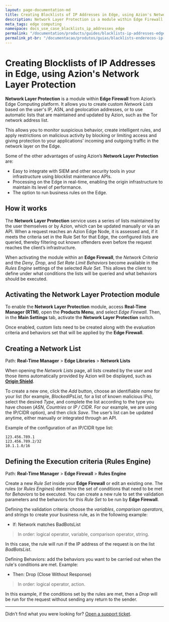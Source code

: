 ```yaml
---
layout: page-documentation-md
title: Creating Blocklists of IP Addresses in Edge, using Azion's Network Layer Protection
description: Network Layer Protection is a module within Edge Firewall from Azion’s Edge Computing platform.
meta_tags: edge computing
namespace: docs_use_case_blacklists_ip_addresses_edge
permalink: "/documentation/products/guides/blacklists-ip-addresses-edge/"
permalink_pt-br: "/documentacao/produtos/guias/blacklists-enderecos-ip-edge/"
---
```


# Creating Blocklists of IP Addresses in Edge, using Azion's Network Layer Protection

**Network Layer Protection** is a module within **Edge Firewall** from Azion’s Edge Computing platform. It allows you to create custom *Network Lists* based on the user's IP, ASN, and geolocation addresses, or to use automatic lists that are maintained and updated by Azion, such as the Tor network address list.

This allows you to monitor suspicious behavior, create intelligent rules, and apply restrictions on malicious activity by blocking or limiting access and giving protection to your applications’ incoming and outgoing traffic in the network layer on the Edge.

Some of the other advantages of using Azion’s **Network Layer Protection** are:

* Easy to integrate with SIEM and other security tools in your infrastructure using blocklist maintenance APIs.
* Processing on the Edge in real-time, enabling the origin infrastructure to maintain its level of performance.
* The option to run business rules on the Edge.

## How it works

The **Network Layer Protection** service uses a series of lists maintained by the user themselves or by Azion, which can be updated manually or via an API. When a request reaches an Azion Edge Node, it is assessed and, if it meets the criteria set in the Rule Set for that Edge, the configured lists are queried, thereby filtering out known offenders even before the request reaches the client’s infrastructure.

When activating the module within an **Edge Firewall**, the *Network Criteria* and the *Deny*, *Drop*, and *Set Rate Limit Behaviors* become available in the *Rules Engine* settings of the selected *Rule Set*. This allows the client to define under what conditions the lists will be queried and what behaviors should be executed.

## Activating the Network Layer Protection module

To enable the **Network Layer Protection** module, access **Real-Time Manager (RTM)**, open the **Products Menu**, and select *Edge Firewall*. Then, in the **Main Settings** tab, activate the **Network Layer Protection** switch.

Once enabled, custom lists need to be created along with the evaluation criteria and behaviors set that will be applied by the **Edge Firewall**.

## Creating a Network List

Path: **Real-Time Manager** > **Edge Libraries** > **Network Lists**

When opening the *Network Lists* page, all lists created by the user and those items automatically provided by Azion will be displayed, such as [**Origin Shield**](https://www.azion.com/en/documentation/products/edge-firewall/network-layer-protection/#origin-shield).

To create a new one, click the *Add* button, choose an identifiable *name* for your list (for example, *BlockedIPsList*, for a list of known malicious IPs), select the desired *Type*, and complete the list according to the type you have chosen (*ASN*, *Countries* or *IP / CIDR*. For our example, we are using the IP/CIDR option), and then click *Save*. The user’s list can be updated anytime, either manually or integrated through an API.

Example of the configuration of an IP/CIDR type list:

```
123.456.789.1
123.456.789.2/32
10.1.1.0/16
```

## Defining the Execution criteria (Rules Engine)

Path: **Real-Time Manager** > **Edge Firewall** > **Rules Engine**

Create a new *Rule Set* inside your **Edge Firewall** or edit an existing one. The rules (or *Rules Engines*) determine the set of conditions that need to be met for *Behaviors* to be executed. You can create a new rule to set the validation parameters and the behaviors for this *Rule Set* to be run by **Edge Firewall**.

Defining the validation criteria: choose the *variables*, *comparison operators*, and *strings* to create your business rule, as in the following example:

* If: Network matches BadBotsList

> In order: logical operator, variable, comparison operator, string.

In this case, the rule will run if the IP address of the request is on the list *BadBotsList*.

Defining Behaviors: add the behaviors you want to be carried out when the rule's conditions are met. Example:

* Then: Drop (Close Without Response)

> In order: logical operator, action.

In this example, if the conditions set by the rules are met, then a *Drop* will be run for the request without sending any return to the sender.

***

Didn’t find what you were looking for? [Open a support ticket](https://tickets.azion.com/).
